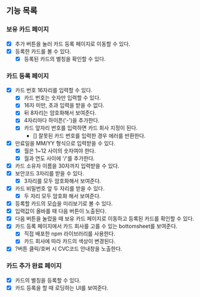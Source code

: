 ## 기능 목록

### 보유 카드 페이지

- [x] 추가 버튼을 눌러 카드 등록 페이지로 이동할 수 있다.
- [x] 등록한 카드를 볼 수 있다.
  - [x] 등록된 카드의 별칭을 확인할 수 있다.

### 카드 등록 페이지

- [x] 카드 번호 16자리를 입력할 수 있다.
  - [x] 카드 번호는 숫자만 입력할 수 있다.
  - [x] 16자 미만, 초과 입력을 받을 수 없다.
  - [x] 뒤 8자리는 암호화해서 보여준다.
  - [x] 4자리마다 하이픈('-')을 추가한다.
  - [x] 카드 앞자리 번호를 입력하면 카드 회사 지정이 된다.
    - [] 잘못된 카드 번호를 입력한 경우 에러를 반환한다.
- [x] 만료일을 MM/YY 형식으로 입력받을 수 있다.
  - [x] 월은 1~12 사이의 숫자여야 한다.
  - [x] 월과 연도 사이에 '/'를 추가한다.
- [x] 카드 소유자 이름을 30자까지 입력받을 수 있다.
- [x] 보안코드 3자리를 받을 수 있다.
  - [x] 3자리를 모두 암호화해서 보여준다.
- [x] 카드 비밀번호 앞 두 자리를 받을 수 있다.
  - [x] 두 자리 모두 암호화 해서 보여준다.
- [x] 등록할 카드의 모습을 미리보기로 볼 수 있다.
- [x] 입력값이 올바를 때 다음 버튼이 노출된다.
- [x] 다음 버튼을 눌렀을 때 보유 카드 페이지로 이동하고 등록된 카드를 확인할 수 있다.
- [x] 카드 등록 페이지에서 카드 회사를 고를 수 있는 bottomsheet를 보여준다.
  - [x] 직접 배포한 npm 라이브러리를 사용한다.
  - [x] 카드 회사에 따라 카드의 색상이 변경된다.
- [x] ?버튼 클릭/호버 시 CVC코드 안내창을 노출한다.

### 카드 추가 완료 페이지

- [x] 카드의 별칭을 등록할 수 있다.
- [x] 카드 등록을 할 때 로딩하는 UI를 보여준다.
